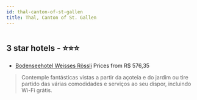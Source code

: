 ```yaml
---
id: thal-canton-of-st-gallen
title: Thal, Canton of St. Gallen
---
```


<center><img src="https://i.travelapi.com/hotels/15000000/14990000/14989300/14989251/8336410c_z.jpg" alt="" /></center>


##  3 star hotels - ⭐️⭐️⭐️

-    [Bodenseehotel Weisses Rössli](https://us.hurb.com/hotels/thal/bodenseehotel-weisses-rossli-HT-YJXM?cmp=18055) Prices from R$ 576,35
   > Contemple fantásticas vistas a partir da açoteia e do jardim ou tire partido das várias comodidades e serviços ao seu dispor, incluindo Wi-Fi grátis.
